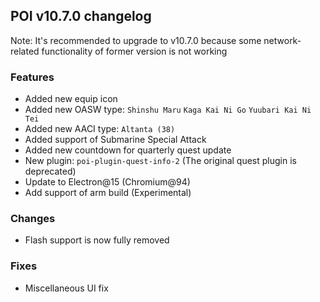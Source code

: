 ## POI v10.7.0 changelog

Note: It's recommended to upgrade to v10.7.0 because some network-related functionality of former version is not working

### Features

- Added new equip icon
- Added new OASW type: `Shinshu Maru` `Kaga Kai Ni Go` `Yuubari Kai Ni Tei`
- Added new AACI type: `Altanta (38)`
- Added support of Submarine Special Attack
- Added new countdown for quarterly quest update
- New plugin: `poi-plugin-quest-info-2` (The original quest plugin is deprecated)
- Update to Electron@15 (Chromium@94)
- Add support of arm build (Experimental)

### Changes

- Flash support is now fully removed

### Fixes

- Miscellaneous UI fix

